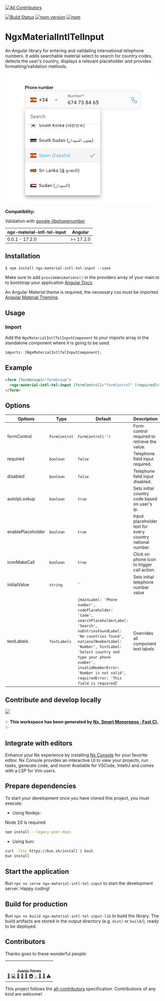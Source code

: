 [![All Contributors](https://img.shields.io/badge/all_contributors-1-orange.svg?style=flat-square)](#contributors)

[![Build Status](https://travis-ci.org/juanjotorres90/ngx-material-intl-tel-input.svg?branch=master)](https://travis-ci.org/juanjotorres90/ngx-material-intl-tel-input) [![npm version](https://badge.fury.io/js/ngx-material-intl-tel-input.svg)](https://badge.fury.io/js/ngx-material-intl-tel-input) [![npm](https://img.shields.io/npm/dm/localeval.svg)](https://www.npmjs.com/package/ngx-material-intl-tel-input)

# NgxMaterialIntlTelInput

An Angular library for entering and validating international telephone numbers. It adds searchable material select to search for country codes, detects the user's country, displays a relevant placeholder and provides formatting/validation methods.

<img src="assets/preview.png" alt="preview" width="500"/>

**Compatibility:**

Validation with [google-libphonenumber](https://github.com/ruimarinho/google-libphonenumber)

| ngx-material-intl-tel-input | Angular   |
| --------------------------- | --------- |
| 0.0.1 - 17.2.0              | >= 17.2.0 |

## Installation

`$ npm install ngx-material-intl-tel-input --save`

Make sure to add `provideAnimations()` in the providers array of your main.ts to bootstrap your application [Angular Docs](https://angular.io/api/platform-browser/animations/provideAnimations).

An Angular Material theme is required, the necessary css must be imported [Angular Material Theming](https://material.angular.io/guide/theming).

## Usage

### Import

Add the `NgxMaterialIntlTelInputComponent` to your imports array in the standalone component where it is going to be used.

```typescript
imports: [NgxMaterialIntlTelInputComponent];
```

## Example

```html
<form [formGroup]="formGroup">
  <ngx-material-intl-tel-input [formControl]="formControl" [required]="true" [autoIpLookup]="false"> </ngx-material-intl-tel-input>
</form>
```

## Options

| Options           | Type          | Default                                                                                                                                                                                                                                                                                                        | Description                                               |
| ----------------- | ------------- | -------------------------------------------------------------------------------------------------------------------------------------------------------------------------------------------------------------------------------------------------------------------------------------------------------------- | --------------------------------------------------------- |
| formControl       | `FormControl` | `FormControl('')`                                                                                                                                                                                                                                                                                              | Form control required to retrieve the value.              |
| required          | `boolean`     | `false`                                                                                                                                                                                                                                                                                                        | Telephone field input required.                           |
| disabled          | `boolean`     | `false`                                                                                                                                                                                                                                                                                                        | Telephone field input disabled.                           |
| autoIpLookup      | `boolean`     | `true`                                                                                                                                                                                                                                                                                                         | Sets initial country code based on user's ip.             |
| enablePlaceholder | `boolean`     | `true`                                                                                                                                                                                                                                                                                                         | Input placeholder text for every country national number. |
| iconMakeCall      | `boolean`     | `true`                                                                                                                                                                                                                                                                                                         | Click on phone icon to trigger call action.               |
| initialValue      | `string`      | ``                                                                                                                                                                                                                                                                                                             | Sets initial telephone number value                       |
| textLabels        | `TextLabels`  | `{mainLabel: 'Phone number', codePlaceholder: 'Code', searchPlaceholderLabel: 'Search', noEntriesFoundLabel: 'No countries found', nationalNumberLabel: 'Number', hintLabel: 'Select country and type your phone number', invalidNumberError: 'Number is not valid', requiredError: 'This field is required`}` | Overrides all component text labels                       |

## Contribute and develop locally

<a alt="Nx logo" href="https://nx.dev" target="_blank" rel="noreferrer"><img src="https://raw.githubusercontent.com/nrwl/nx/master/images/nx-logo.png" width="45"></a>

✨ **This workspace has been generated by [Nx, Smart Monorepos · Fast CI.](https://nx.dev)** ✨

## Integrate with editors

Enhance your Nx experience by installing [Nx Console](https://nx.dev/nx-console) for your favorite editor. Nx Console
provides an interactive UI to view your projects, run tasks, generate code, and more! Available for VSCode, IntelliJ and
comes with a LSP for Vim users.

## Prepare dependencies

To start your development once you have cloned this project, you must execute:

- Using Nodejs:

Node 20 is required.

```bash
npm install --legacy-peer-deps
```

- Using bun:

```bash
curl -fsSL https://bun.sh/install | bash
bun install
```

## Start the application

Run `npx nx serve ngx-material-intl-tel-input` to start the development server. Happy coding!

## Build for production

Run `npx nx build ngx-material-intl-tel-input-lib` to build the library. The build artifacts are stored in the output directory (e.g. `dist/` or `build/`), ready to be deployed.

## Contributors

Thanks goes to these wonderful people:

<!-- ALL-CONTRIBUTORS-LIST:START - Do not remove or modify this section -->
<!-- prettier-ignore-start -->
<!-- markdownlint-disable -->
<table>
  <tr>
    <td align="center"><a href="https://github.com/juanjotorres90"><img src="https://avatars3.githubusercontent.com/u/49198908?v=4?s=100" width="100px;" alt=""/><br /><sub><b>Juanjo Torres</b></sub></a><br /><a href="#design-juanjotorres90" title="Design">🎨</a> <a href="https://github.com/juanjotorres90/ngx-material-intl-tel-input/commits?author=juanjotorres90" title="Code">💻</a> <a href="https://github.com/juanjotorres90/ngx-material-intl-tel-input/commits?author=juanjotorres90" title="Documentation">📖</a> <a href="#ideas-juanjotorres90" title="Ideas, Planning, & Feedback">🤔</a> <a href="#question-juanjotorres90" title="Answering Questions">💬</a> <a href="#infra-juanjotorres90" title="Infrastructure (Hosting, Build-Tools, etc)">🚇</a> <a href="#example-juanjotorres90" title="Examples">💡</a> <a href="#maintenance-juanjotorres90" title="Maintenance">🚧</a> <a href="https://github.com/juanjotorres90/ngx-material-intl-tel-input/pulls?q=is%3Apr+reviewed-by%3Ajuanjotorres90" title="Reviewed Pull Requests">👀</a> <a href="https://github.com/juanjotorres90/ngx-material-intl-tel-input/commits?author=juanjotorres90" title="Tests">⚠️</a></td>
</table>

<!-- markdownlint-restore -->
<!-- prettier-ignore-end -->

<!-- ALL-CONTRIBUTORS-LIST:END -->

This project follows the [all-contributors](https://github.com/all-contributors/all-contributors) specification. Contributions of any kind are welcome!
